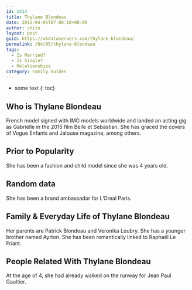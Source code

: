 ```yaml
---
id: 1414
title: Thylane Blondeau
date: 2012-04-05T07:00:10+00:00
author: chito
layout: post
guid: https://ukdataservers.com/thylane-blondeau/
permalink: /04/05/thylane-blondeau
tags:
  - Is Married?
  - Is Single?
  - Relationships
category: Family Guides
---
```


* some text
{: toc}
          
          
## Who is  Thylane Blondeau
                  
                  
                  
French model signed with IMG models worldwide and landed an acting gig as Gabrielle in the 2015 film Belle et Sebastian. She has graced the covers of Vogue Enfants and Jalouse magazine, among others.
                  
                
                
                
## Prior to Popularity 
                  
                  
                  
She has been a fashion and child model since she was 4 years old.
                  
                
                
                
## Random data 
                  
                  
                  
She has been a brand ambassador for L&#8217;Oreal Paris.
                  
                
                
                
## Family & Everyday Life of Thylane Blondeau
                  
                  
                  
Her parents are Patrick Blondeau and Veronika Loubry. She has a younger brother named Ayrton. She has been romantically linked to Raphaël Le Friant.
                  
                
                
                
## People Related With  Thylane Blondeau
                  
                  
                  
At the age of 4, she had already walked on the runway for Jean Paul Gaultier.
                  
                
              
            
          
          
          
    
    
  
